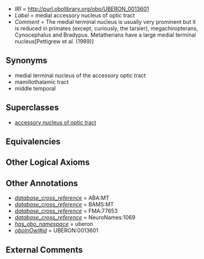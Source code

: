 * *IRI* = http://purl.obolibrary.org/obo/UBERON_0013601
 * *Label* = medial accessory nucleus of optic tract
 * *Comment* = The  medial terminal nucleus is usually very prominent but it is reduced in primates (except, curiously, the tarsier), megachiropterans, Cynocephalus and Bradypus.  Metatherians have a large medial terminal nucleus[Pettigrew et al. (1989)]

## Synonyms

 * medial terminal nucleus of the accessory optic tract
 * mamillothalamic tract
 * middle temporal

## Superclasses

 * [accessory nucleus of optic tract](../../UBERON/98/UBERON_0013598.md)

## Equivalencies


## Other Logical Axioms


## Other Annotations

 * *[database_cross_reference](../../ef/oboInOwl#hasDbXref.md)* = ABA:MT
 * *[database_cross_reference](../../ef/oboInOwl#hasDbXref.md)* = BAMS:MT
 * *[database_cross_reference](../../ef/oboInOwl#hasDbXref.md)* = FMA:77653
 * *[database_cross_reference](../../ef/oboInOwl#hasDbXref.md)* = NeuroNames:1069
 * *[has_obo_namespace](../../ce/oboInOwl#hasOBONamespace.md)* = uberon
 * *[oboInOwl#id](../../id/oboInOwl#id.md)* = UBERON:0013601

## External Comments

